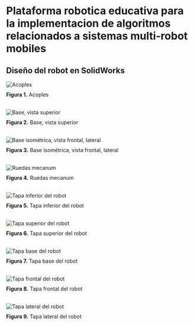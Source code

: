 # Plataforma robotica educativa para la implementacion de algoritmos relacionados a sistemas multi-robot mobiles 
## Diseño del robot en SolidWorks
<img src="https://github.com/VerabelGonzales/vera_multi_robot_platform/blob/main/Acople_Motor_II.PNG" alt="Acoples">
<p style="margin-top:10px;"><strong>Figura 1.</strong> Acoples</p>
<br>

<img src="https://github.com/VerabelGonzales/vera_multi_robot_platform/blob/main/Base%20-%20Copy.PNG" alt="Base, vista superior">
<p style="margin-top:10px;"><strong>Figura 2.</strong> Base, vista superior</p>
<br>

<img src="https://github.com/VerabelGonzales/vera_multi_robot_platform/blob/main/Base_2.PNG" alt="Base isométrica, vista frontal, lateral">
<p style="margin-top:10px;"><strong>Figura 3.</strong> Base isométrica, vista frontal, lateral</p>
<br>

<img src="https://github.com/VerabelGonzales/vera_multi_robot_platform/blob/main/Mecanum%20Wheel%20-%20Copy.PNG" alt="Ruedas mecanum">
<p style="margin-top:10px;"><strong>Figura 4.</strong> Ruedas mecanum</p>
<br>

<img src="https://github.com/VerabelGonzales/vera_multi_robot_platform/blob/main/Tapa_2_2%20-%20Copy.PNG" alt="Tapa inferior del robot">
<p style="margin-top:10px;"><strong>Figura 5.</strong> Tapa inferior del robot</p>
<br>

<img src="https://github.com/VerabelGonzales/vera_multi_robot_platform/blob/main/Tapa_3%20-%20Copy.PNG" alt="Tapa superior del robot">
<p style="margin-top:10px;"><strong>Figura 6.</strong> Tapa superior del robot</p>
<br>

<img src="https://github.com/VerabelGonzales/vera_multi_robot_platform/blob/main/Tapa_Base.PNG" alt="Tapa base del robot">
<p style="margin-top:10px;"><strong>Figura 7.</strong> Tapa base del robot</p>
<br>

<img src="https://github.com/VerabelGonzales/vera_multi_robot_platform/blob/main/Tapa_Frontal.PNG" alt="Tapa frontal del robot">
<p style="margin-top:10px;"><strong>Figura 8.</strong> Tapa frontal del robot</p>
<br>

<img src="https://github.com/VerabelGonzales/vera_multi_robot_platform/blob/main/Tapa_I.PNG" alt="Tapa lateral del robot">
<p style="margin-top:10px;"><strong>Figura 9.</strong> Tapa lateral del robot</p>
<br>
